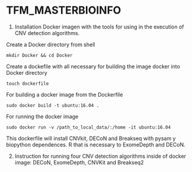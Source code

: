 # TFM_MASTERBIOINFO


1. Installation Docker imagen with the tools for using in the execution of CNV detection algorithms. 

  Create a Docker directory from shell
  
    mkdir Docker && cd Docker

 Create a dockefile with all necessary for building the image docker into Docker directory 
 
    touch dockerfile 

 For building a docker image from the Dockerfile
 
    sudo docker build -t ubuntu:16.04 .

 For running the docker image
 
    sudo docker run -v /path_to_local_data/:/home -it ubuntu:16.04

    
  This dockerfile will install CNVkit, DECoN and Breakseq with pysam y biopython dependences. R that is necessary to ExomeDepth  and DECoN.



2. Instruction for running four CNV detection algorithms inside of docker image: DECoN, ExomeDepth, CNVKit and Breakseq2
